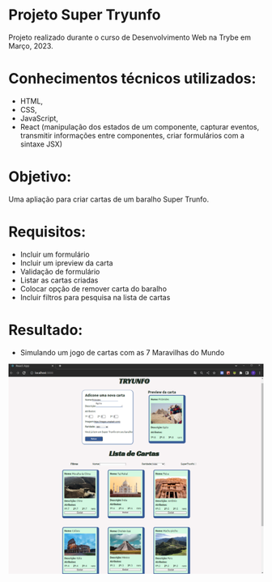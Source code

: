 # Projeto Super Tryunfo

Projeto realizado durante o curso de Desenvolvimento Web na Trybe em Março, 2023.

# Conhecimentos técnicos utilizados: 

* HTML, 
* CSS, 
* JavaScript,
* React (manipulação dos estados de um componente, capturar eventos, transmitir informações entre componentes, criar formulários com a sintaxe JSX)

# Objetivo:

Uma apliação para criar cartas de um baralho Super Trunfo.

# Requisitos:

* Incluir um formulário
* Incluir um ipreview da carta
* Validação de formulário
* Listar as cartas criadas
* Colocar opção de remover carta do baralho
* Incluir filtros para pesquisa na lista de cartas

# Resultado:

* Simulando um jogo de cartas com as 7 Maravilhas do Mundo

![resultado do meu projeto](./src/image/project-super-tryunfo.png)
